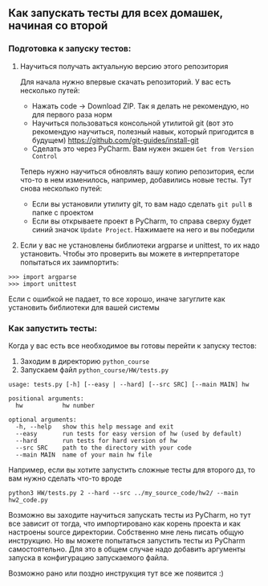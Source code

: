 ## Как запускать тесты для всех домашек, начиная со второй

### Подготовка к запуску тестов:

1. Научиться получать актуальную версию этого репозитория

   Для начала нужно впервые скачать репозиторий. У вас есть несколько путей:
    - Нажать code -> Download ZIP. Так я делать не рекомендую, но для первого раза норм
    - Научиться пользоваться консольной утилитой git (вот это рекомендую научиться, полезный навык, который пригодится в
      будущем) https://github.com/git-guides/install-git
    - Сделать это через PyCharm. Вам нужен экшен `Get from Version Control`

   Теперь нужно научиться обновлять вашу копию репозитория, если что-то в нем изменилось, например, добавились новые
   тесты. Тут снова несколько путей:
    - Если вы установили утилиту git, то вам надо сделать `git pull` в папке с проектом
    - Если вы открываете проект в PyCharm, то справа сверху будет синий значок `Update Project`. Нажимаете на него и вы
      победили

2. Если у вас не установлены библиотеки argparse и unittest, то их надо установить. 
   Чтобы это проверить вы можете в интерпретаторе попытаться их заимпортить:
```
>>> import argparse
>>> import unittest
```
Если с ошибкой не падает, то все хорошо, иначе загуглите как установить библиотеки для вашей системы

### Как запустить тесты:

Когда у вас есть все необходимое вы готовы перейти к запуску тестов:

1. Заходим в директорию `python_course`
2. Запускаем файл `python_course/HW/tests.py`

```
usage: tests.py [-h] [--easy | --hard] [--src SRC] [--main MAIN] hw

positional arguments:
  hw           hw number

optional arguments:
  -h, --help   show this help message and exit
  --easy       run tests for easy version of hw (used by default)
  --hard       run tests for hard version of hw
  --src SRC    path to the directory with your code
  --main MAIN  name of your main hw file
```

Например, если вы хотите запустить сложные тесты для второго дз, то вам нужно сделать что-то вроде

```
python3 HW/tests.py 2 --hard --src ../my_source_code/hw2/ --main hw2_code.py
```

Возможно вы заходите научиться запускать тесты из PyCharm, но тут все зависит от тогда, что импортировано как
корень проекта и как настроены source директории. Собственно мне лень писать общую инструкцию. Но вы можете
попытаться запустить тесты из PyCharm самостоятельно. Для это в общем случае надо добавить аргументы запуска
в конфигурацию запускаемого файла.

Возможно рано или поздно инструкция тут все же появится :)